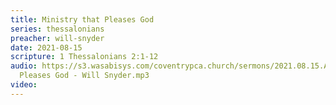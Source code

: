 ```yaml
---
title: Ministry that Pleases God
series: thessalonians
preacher: will-snyder
date: 2021-08-15
scripture: 1 Thessalonians 2:1-12
audio: https://s3.wasabisys.com/coventrypca.church/sermons/2021.08.15.A Ministry that
  Pleases God - Will Snyder.mp3
video: 
---
```


